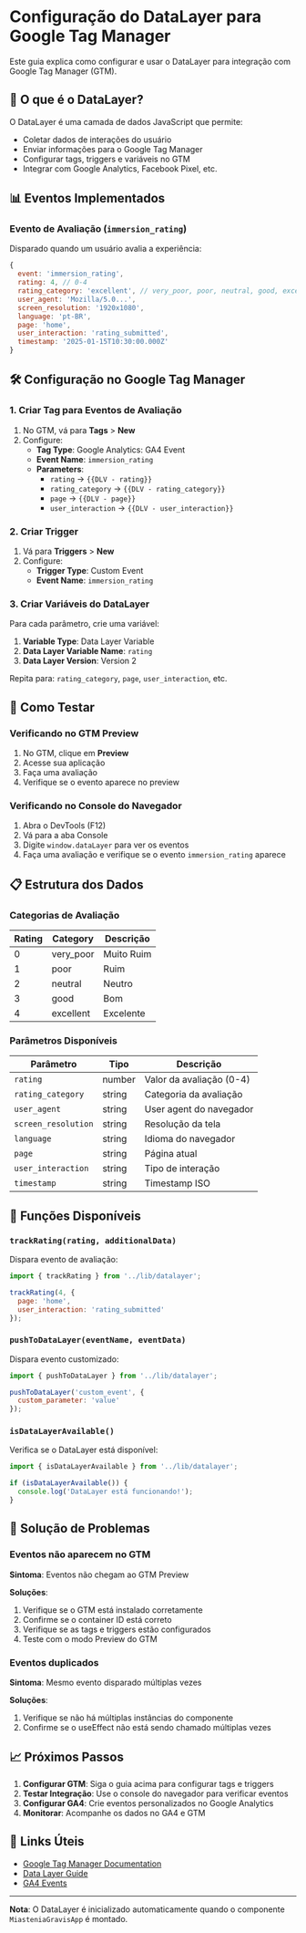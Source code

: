 # Configuração do DataLayer para Google Tag Manager

Este guia explica como configurar e usar o DataLayer para integração com Google Tag Manager (GTM).

## 🎯 O que é o DataLayer?

O DataLayer é uma camada de dados JavaScript que permite:
- Coletar dados de interações do usuário
- Enviar informações para o Google Tag Manager
- Configurar tags, triggers e variáveis no GTM
- Integrar com Google Analytics, Facebook Pixel, etc.

## 📊 Eventos Implementados

### Evento de Avaliação (`immersion_rating`)

Disparado quando um usuário avalia a experiência:

```javascript
{
  event: 'immersion_rating',
  rating: 4, // 0-4
  rating_category: 'excellent', // very_poor, poor, neutral, good, excellent
  user_agent: 'Mozilla/5.0...',
  screen_resolution: '1920x1080',
  language: 'pt-BR',
  page: 'home',
  user_interaction: 'rating_submitted',
  timestamp: '2025-01-15T10:30:00.000Z'
}
```



## 🛠️ Configuração no Google Tag Manager

### 1. Criar Tag para Eventos de Avaliação

1. No GTM, vá para **Tags** > **New**
2. Configure:
   - **Tag Type**: Google Analytics: GA4 Event
   - **Event Name**: `immersion_rating`
   - **Parameters**:
     - `rating` → `{{DLV - rating}}`
     - `rating_category` → `{{DLV - rating_category}}`
     - `page` → `{{DLV - page}}`
     - `user_interaction` → `{{DLV - user_interaction}}`

### 2. Criar Trigger

1. Vá para **Triggers** > **New**
2. Configure:
   - **Trigger Type**: Custom Event
   - **Event Name**: `immersion_rating`

### 3. Criar Variáveis do DataLayer

Para cada parâmetro, crie uma variável:

1. **Variable Type**: Data Layer Variable
2. **Data Layer Variable Name**: `rating`
3. **Data Layer Version**: Version 2

Repita para: `rating_category`, `page`, `user_interaction`, etc.

## 🧪 Como Testar

### Verificando no GTM Preview

1. No GTM, clique em **Preview**
2. Acesse sua aplicação
3. Faça uma avaliação
4. Verifique se o evento aparece no preview

### Verificando no Console do Navegador

1. Abra o DevTools (F12)
2. Vá para a aba Console
3. Digite `window.dataLayer` para ver os eventos
4. Faça uma avaliação e verifique se o evento `immersion_rating` aparece

## 📋 Estrutura dos Dados

### Categorias de Avaliação

| Rating | Category | Descrição |
|--------|----------|-----------|
| 0 | very_poor | Muito Ruim |
| 1 | poor | Ruim |
| 2 | neutral | Neutro |
| 3 | good | Bom |
| 4 | excellent | Excelente |

### Parâmetros Disponíveis

| Parâmetro | Tipo | Descrição |
|-----------|------|-----------|
| `rating` | number | Valor da avaliação (0-4) |
| `rating_category` | string | Categoria da avaliação |
| `user_agent` | string | User agent do navegador |
| `screen_resolution` | string | Resolução da tela |
| `language` | string | Idioma do navegador |
| `page` | string | Página atual |
| `user_interaction` | string | Tipo de interação |
| `timestamp` | string | Timestamp ISO |

## 🔧 Funções Disponíveis

### `trackRating(rating, additionalData)`

Dispara evento de avaliação:

```javascript
import { trackRating } from '../lib/datalayer';

trackRating(4, {
  page: 'home',
  user_interaction: 'rating_submitted'
});
```

### `pushToDataLayer(eventName, eventData)`

Dispara evento customizado:

```javascript
import { pushToDataLayer } from '../lib/datalayer';

pushToDataLayer('custom_event', {
  custom_parameter: 'value'
});
```

### `isDataLayerAvailable()`

Verifica se o DataLayer está disponível:

```javascript
import { isDataLayerAvailable } from '../lib/datalayer';

if (isDataLayerAvailable()) {
  console.log('DataLayer está funcionando!');
}
```

## 🚨 Solução de Problemas

### Eventos não aparecem no GTM

**Sintoma**: Eventos não chegam ao GTM Preview

**Soluções**:
1. Verifique se o GTM está instalado corretamente
2. Confirme se o container ID está correto
3. Verifique se as tags e triggers estão configurados
4. Teste com o modo Preview do GTM

### Eventos duplicados

**Sintoma**: Mesmo evento disparado múltiplas vezes

**Soluções**:
1. Verifique se não há múltiplas instâncias do componente
2. Confirme se o useEffect não está sendo chamado múltiplas vezes

## 📈 Próximos Passos

1. **Configurar GTM**: Siga o guia acima para configurar tags e triggers
2. **Testar Integração**: Use o console do navegador para verificar eventos
3. **Configurar GA4**: Crie eventos personalizados no Google Analytics
4. **Monitorar**: Acompanhe os dados no GA4 e GTM

## 🔗 Links Úteis

- [Google Tag Manager Documentation](https://developers.google.com/tag-manager)
- [Data Layer Guide](https://developers.google.com/tag-manager/devguide)
- [GA4 Events](https://developers.google.com/analytics/devguides/collection/ga4/events)

---

**Nota**: O DataLayer é inicializado automaticamente quando o componente `MiasteniaGravisApp` é montado.
